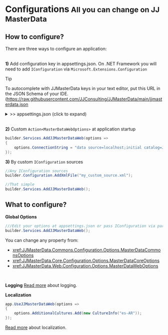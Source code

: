 <h1>Configurations<small> All you can change on JJ MasterData</small></h1>

## How to configure?

There are three ways to configure an application:
<br><br>

**1)** Add configuration key in appsettings.json. On .NET Framework you will need to add `IConfiguration` via `Microsoft.Extensions.Configuration`

> [!TIP]
> To autocomplete with JJMasterData keys in your text editor, put this URL in the JSON Schema of your IDE.
(https://raw.githubusercontent.com/JJConsulting/JJMasterData/main/jjmasterdata.json
<details><summary> >> appsettings.json (click to expand)</summary><br>

```json
{
  "AllowedHosts": "*",
  "ConnectionStrings": {
    "ConnectionString": "data source=data source=localhost;initial catalog=JJMasterData;Integrated Security=True"
  },
  "JJMasterData": {
    "DataDictionaryTableName": "tb_masterdata",
    "ResourcesTableName": "tb_masterdata_resources",
    "ReadProcedurePattern": "{tablename}Get",
    "WriteProcedurePattern": "{tablename}Set"
  },
  "Logging": {
    "LogLevel": {
      "Default": "Information",
      "Microsoft.AspNetCore": "Warning"
    }
  }
}
```
</details>

<br>


**2)** Custom `Action<MasterDataWebOptions>` at application startup
```cs
builder.Services.AddJJMasterDataWeb(options =>
{
    options.ConnectionString = "data source=localhost;initial catalog=JJMasterData;Integrated Security=True";
});
```


**3)** By custom `IConfiguration` sources
```cs
//Any IConfiguration sources
builder.Configuration.AddXmlFile("my_custom_source.xml");

//That simple
builder.Services.AddJJMasterDataWeb();
```

## What to configure?

**Global Options**
```cs
///Edit your options at appsettings.json or pass IConfiguration via parameter.
builder.Services.AddJJMasterDataWeb();
```
You can change any property from:

- <xref:JJMasterData.Commons.Configuration.Options.MasterDataCommonsOptions>
- <xref:JJMasterData.Core.Configuration.Options.MasterDataCoreOptions>
- <xref:JJMasterData.Web.Configuration.Options.MasterDataWebOptions>
<br>

**Logging**
[Read more](logging.md) about logging.

**Localization**
```cs
app.UseJJMasterDataWeb(options =>
{
    options.AdditionalCultures.Add(new CultureInfo("es-AR"));
});

```
[Read more](localization.md) about localization.
<br>


